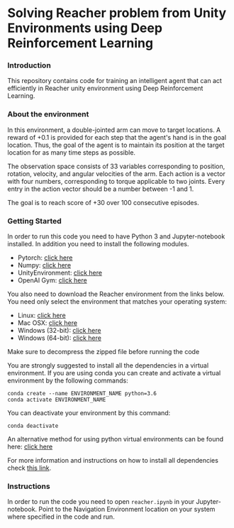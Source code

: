 
# Solving Reacher problem from Unity Environments using Deep Reinforcement Learning

### Introduction

This repository contains code for training an intelligent agent that can act efficiently in Reacher unity environment using Deep Reinforcement Learning.

### About the environment

In this environment, a double-jointed arm can move to target locations. A reward of +0.1 is provided for each step that the agent's hand is in the goal location. Thus, the goal of the agent is to maintain its position at the target location for as many time steps as possible.

The observation space consists of 33 variables corresponding to position, rotation, velocity, and angular velocities of the arm. Each action is a vector with four numbers, corresponding to torque applicable to two joints. Every entry in the action vector should be a number between -1 and 1.

The goal is to reach score of +30 over 100 consecutive episodes.

### Getting Started

In order to run this code you need to have Python 3 and Jupyter-notebook installed. In addition you need to install the following modules.
* Pytorch: [click here](https://pytorch.org/get-started/locally)
* Numpy: [click here](https://numpy.org/install)
* UnityEnvironment: [click here](https://github.com/Unity-Technologies/ml-agents/blob/master/docs/Installation.md)
* OpenAI Gym: [click here](https://github.com/openai/gym)

You also need to download the Reacher environment from the links below. You need only select the environment that matches your operating system:
* Linux: [click here](https://s3-us-west-1.amazonaws.com/udacity-drlnd/P2/Reacher/one_agent/Reacher_Linux.zip)
* Mac OSX: [click here](https://s3-us-west-1.amazonaws.com/udacity-drlnd/P2/Reacher/Reacher.app.zip)
* Windows (32-bit): [click here](https://s3-us-west-1.amazonaws.com/udacity-drlnd/P2/Reacher/Reacher_Windows_x86.zip)
* Windows (64-bit): [click here](https://s3-us-west-1.amazonaws.com/udacity-drlnd/P2/Reacher/Reacher_Windows_x86_64.zip)
    
Make sure to decompress the zipped file before running the code

You are strongly suggested to install all the dependencies in a virtual environment. If you are using conda you can create and activate a virtual environment by the following commands:

	conda create --name ENVIRONMENT_NAME python=3.6
	conda activate ENVIRONMENT_NAME
	
You can deactivate your environment by this command:

	conda deactivate
	
An alternative method for using python virtual environments can be found here: [click here](https://virtualenv.pypa.io/en/latest/)

For more information and instructions on how to install all dependencies check [this link](https://github.com/udacity/deep-reinforcement-learning#dependencies).

### Instructions

In order to run the code you need to open `reacher.ipynb` in your Jupyter-notebook. Point to the Navigation Environment location on your system where specified in the code and run.
